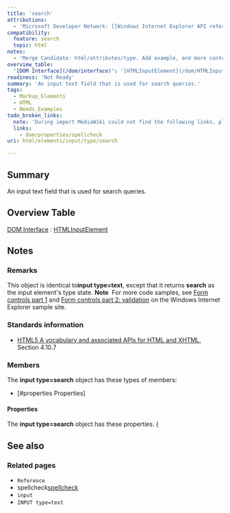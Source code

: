 ```yaml
---
title: 'search'
attributions:
  - 'Microsoft Developer Network: [[Windows Internet Explorer API reference](http://msdn.microsoft.com/en-us/library/ie/hh828809%28v=vs.85%29.aspx) Article]'
compatibility:
  feature: search
  topic: html
notes:
  - 'Merge Candidate: html/attributes/type. Add example, and more contents.'
overview_table:
  '[DOM Interface](/dom/interface)': '[HTMLInputElement](/dom/HTMLInputElement)'
readiness: 'Not Ready'
summary: 'An input text field that is used for search queries.'
tags:
  - Markup_Elements
  - HTML
  - Needs_Examples
todo_broken_links:
  note: 'During import MediaWiki could not find the following links, please fix and adjust this list.'
  links:
    - dom/properties/spellcheck
uri: html/elements/input/type/search

---
```

## Summary

An input text field that is used for search queries.

## Overview Table

[DOM Interface](/dom/interface)
:   [HTMLInputElement](/dom/HTMLInputElement)

## Notes

### Remarks

This object is identical to**input type=text**, except that it returns **search** as the input element's type state. **Note**  For more code samples, see [Form controls part 1](http://go.microsoft.com/fwlink/p/?LinkID=251128) and [Form controls part 2: validation](http://go.microsoft.com/fwlink/p/?LinkID=251131) on the Windows Internet Explorer sample site.

### Standards information

-   [HTML5 A vocabulary and associated APIs for HTML and XHTML](http://go.microsoft.com/fwlink/p/?linkid=221374), Section 4.10.7

### Members

The **input type=search** object has these types of members:

-   [\#properties Properties]

#### Properties

The **input type=search** object has these properties. {

## See also

### Related pages

-   `Reference`
-   spellcheck[spellcheck](/w/index.php?title=dom/properties/spellcheck&action=edit&redlink=1)
-   `input`
-   `INPUT type=text`
